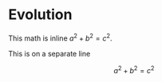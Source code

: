 # Evolution
This math is inline $`a^2+b^2=c^2`$.

This is on a separate line

```math
a^2+b^2=c^2
```
